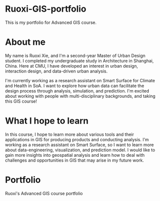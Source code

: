 # Ruoxi-GIS-portfolio
This is my portfolio for Advanced GIS course.

# About me
My name is Ruoxi Xie, and I'm a second-year Master of Urban Design student. I completed my undergraduate study in Architecture in Shanghai, China. Here at CMU, I have developed an interest in urban design, interaction design, and data-driven urban analysis. 

I'm currently working as a research assistant on Smart Surface for Climate and Health in SoA. I want to explore how urban data can facilitate the design process through analysis, simulation, and prediction. I'm excited about working with people with multi-disciplinary backgrounds, and taking this GIS course!

# What I hope to learn
In this course, I hope to learn more about various tools and their applications in GIS for producing products and conducting analysis. I'm working as a research assistant on Smart Surface, so I want to learn more about data-engineering, visualization, and prediction model. I would like to gain more insights into geospatial analysis and learn how to deal with challenges and opportunities in GIS that may arise in my future work. 

# Portfolio
Ruoxi's Advanced GIS course portfolio

